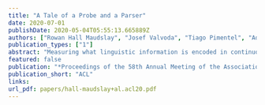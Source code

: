 ```yaml
---
title: "A Tale of a Probe and a Parser"
date: 2020-07-01
publishDate: 2020-05-04T05:55:13.665889Z
authors: ["Rowan Hall Maudslay", "Josef Valvoda", "Tiago Pimentel", "Adina Williams", "Ryan Cotterell"]
publication_types: ["1"]
abstract: "Measuring what linguistic information is encoded in continuous representations of language has become a popular area of research. To do this, researchers train \"probes\"— supervised models designed to extract linguistic structure from embeddings. The line between what constitutes a probe and a model designed to achieve a particular task is often blurred. To fully understand what we are learning about the target language representation—or the instrument with which we performing measurement with for that matter—we would do well to compare probes to classic parsers. As a case study, we consider the structural probe (Hewitt and Manning, 2019), designed to quantify the presence of syntactic information. We create a simple parser that improves upon the performance of the structural probe by 11.4% on UUAS, despite having an identical lightweight parameterization. Under a second less common metric, however, the structural probe outperforms traditional parsers. This begs the question: why should some metrics be preferred for probing and others for parsing?"
featured: false
publication: "*Proceedings of the 58th Annual Meeting of the Association for Computational Linguistics*"
publication_short: "ACL"
links:
url_pdf: papers/hall-maudslay+al.acl20.pdf
---
```


